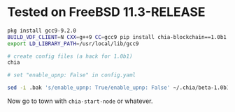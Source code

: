 # Tested on FreeBSD 11.3-RELEASE

```bash
pkg install gcc9-9.2.0
BUILD_VDF_CLIENT=N CXX=g++9 CC=gcc9 pip install chia-blockchain==1.0b1  # takes a while, builds a lot
export LD_LIBRARY_PATH=/usr/local/lib/gcc9

# create config files (a hack for 1.0b1)
chia

# set "enable_upnp: False" in config.yaml

sed -i .bak 's/enable_upnp: True/enable_upnp: False' ~/.chia/beta-1.0b1/config/config.yaml

```

Now go to town with `chia-start-node` or whatever.